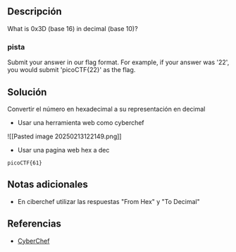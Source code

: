 ## Descripción 

What is 0x3D (base 16) in decimal (base 10)?

### pista

Submit your answer in our flag format. For example, if your answer was '22', you would submit 'picoCTF{22}' as the flag.
## Solución

Convertir el número en hexadecimal a su representación en decimal

- Usar una herramienta web como cyberchef

![[Pasted image 20250213122149.png]]

- Usar una pagina web hex a dec

```
picoCTF{61}
```

## Notas adicionales

-  En ciberchef utilizar las respuestas "From Hex" y "To Decimal"
## Referencias

- [CyberChef](https://cyberche)
